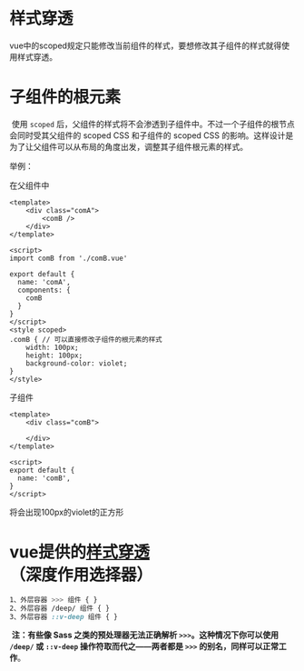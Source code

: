 # 样式穿透

​	vue中的scoped规定只能修改当前组件的样式，要想修改其子组件的样式就得使用样式穿透。

# 子组件的根元素

​	使用 `scoped` 后，父组件的样式将不会渗透到子组件中。不过一个子组件的根节点会同时受其父组件的 scoped CSS 和子组件的 scoped CSS 的影响。这样设计是为了让父组件可以从布局的角度出发，调整其子组件根元素的样式。

举例：

在父组件中

```vue
<template>
    <div class="comA">
        <comB />
    </div>
</template>

<script>
import comB from './comB.vue'

export default {
  name: 'comA',
  components: {
    comB
  }
}
</script>
<style scoped>
.comB { // 可以直接修改子组件的根元素的样式
    width: 100px;
    height: 100px;
    background-color: violet;
}
</style>
```

子组件

```vue
<template>
    <div class="comB">

    </div>
</template>

<script>
export default {
  name: 'comB',
}
</script>
```

将会出现100px的violet的正方形

# vue提供的[样式穿透](https://vue-loader.vuejs.org/zh/guide/scoped-css.html#%E5%AD%90%E7%BB%84%E4%BB%B6%E7%9A%84%E6%A0%B9%E5%85%83%E7%B4%A0) （深度作用选择器）

```css
1、外层容器 >>> 组件 { } 
2、外层容器 /deep/ 组件 { }
3、外层容器 ::v-deep 组件 { }
```

​	**注：有些像 Sass 之类的预处理器无法正确解析 `>>>`。这种情况下你可以使用 `/deep/` 或 `::v-deep` 操作符取而代之——两者都是 `>>>` 的别名，同样可以正常工作**。

